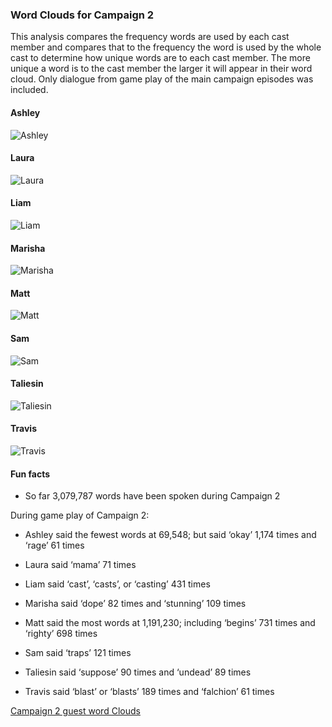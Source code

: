 ### Word Clouds for Campaign 2

This analysis compares the frequency words are used by each cast member
and compares that to the frequency the word is used by the whole cast to
determine how unique words are to each cast member. The more unique a
word is to the cast member the larger it will appear in their word
cloud. Only dialogue from game play of the main campaign episodes was
included.

#### Ashley

![Ashley](https://github.com/KyleOfCanada/CRDialogue/raw/main/plots/wordClouds/C2/C2ASHLEY.png)

#### Laura

![Laura](https://github.com/KyleOfCanada/CRDialogue/raw/main/plots/wordClouds/C2/C2LAURA.png)

#### Liam

![Liam](https://github.com/KyleOfCanada/CRDialogue/raw/main/plots/wordClouds/C2/C2LIAM.png)

#### Marisha

![Marisha](https://github.com/KyleOfCanada/CRDialogue/raw/main/plots/wordClouds/C2/C2MARISHA.png)

#### Matt

![Matt](https://github.com/KyleOfCanada/CRDialogue/raw/main/plots/wordClouds/C2/C2MATT.png)

#### Sam

![Sam](https://github.com/KyleOfCanada/CRDialogue/raw/main/plots/wordClouds/C2/C2SAM.png)

#### Taliesin

![Taliesin](https://github.com/KyleOfCanada/CRDialogue/raw/main/plots/wordClouds/C2/C2TALIESIN.png)

#### Travis

![Travis](https://github.com/KyleOfCanada/CRDialogue/raw/main/plots/wordClouds/C2/C2TRAVIS.png)

#### Fun facts

-   So far 3,079,787 words have been spoken during Campaign 2

During game play of Campaign 2:

-   Ashley said the fewest words at 69,548; but said ‘okay’ 1,174 times
    and ‘rage’ 61 times

-   Laura said ‘mama’ 71 times

-   Liam said ‘cast’, ‘casts’, or ‘casting’ 431 times

-   Marisha said ‘dope’ 82 times and ‘stunning’ 109 times

-   Matt said the most words at 1,191,230; including ‘begins’ 731 times
    and ‘righty’ 698 times

-   Sam said ‘traps’ 121 times

-   Taliesin said ‘suppose’ 90 times and ‘undead’ 89 times

-   Travis said ‘blast’ or ‘blasts’ 189 times and ‘falchion’ 61 times

[Campaign 2 guest word
Clouds](https://github.com/KyleOfCanada/CRDialogue/blob/main/docs/wordCloudsGuests.md#word-clouds-for-campaign-2-guests)
